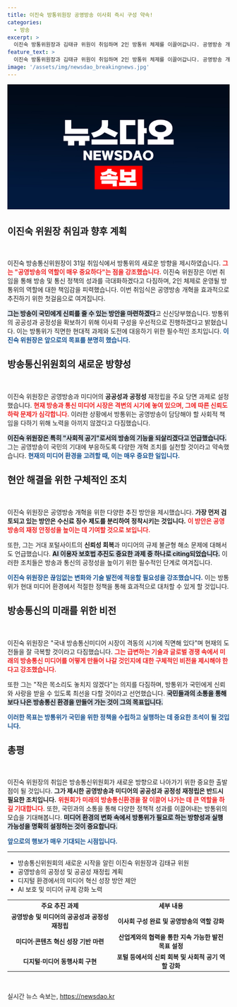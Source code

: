 ```yaml
---
title: 이진숙 방통위원장 공영방송 이사회 즉시 구성 약속!
categories:
  - 방송
excerpt: >
  이진숙 방통위원장과 김태규 위원이 취임하며 2인 방통위 체제를 이끌어갑니다. 공영방송 개혁을 통해 국민 신뢰 회복을 강조하며, 미디어 혁신과 공공성 확보에 힘쓰겠다는 의지를 밝혔습니다.
feature_text: >
  이진숙 방통위원장과 김태규 위원이 취임하며 2인 방통위 체제를 이끌어갑니다. 공영방송 개혁을 통해 국민 신뢰 회복을 강조하며, 미디어 혁신과 공공성 확보에 힘쓰겠다는 의지를 밝혔습니다.
image: '/assets/img/newsdao_breakingnews.jpg'
---
```


<p><img src="/assets/img/newsdao_breakingnews.jpg" alt="pcversion 속보" /></p>

<h2 data-ke-size="size26">이진숙 위원장 취임과 향후 계획</h2>

<p data-ke-size="size16">&nbsp;</p>

<p>이진숙 방송통신위원장이 31일 취임식에서 방통위의 새로운 방향을 제시하였습니다. <b><span style="color: #ee2323;">그는 "공영방송의 역할이 매우 중요하다"는 점을 강조했습니다.</span></b> 이진숙 위원장은 이번 취임을 통해 방송 및 통신 정책의 성과를 극대화하겠다고 다짐하며, 2인 체제로 운영될 방통위의 역할에 대한 책임감을 피력했습니다. 이번 취임식은 공영방송 개혁을 효과적으로 추진하기 위한 첫걸음으로 여겨집니다.</p>

<p><b><span style="background-color: #21538527;">그는 방송이 국민에게 신뢰를 줄 수 있는 방안을 마련하겠다</span></b>고 신신당부했습니다. 방통위의 공공성과 공정성을 확보하기 위해 이사회 구성을 우선적으로 진행하겠다고 밝혔습니다. 이는 방통위가 직면한 현대적 과제와 도전에 대응하기 위한 필수적인 조치입니다. <b><span style="color: #1a5490;">이진숙 위원장은 앞으로의 목표를 분명히 했습니다.</span></b></p>

<h2 data-ke-size="size26">방송통신위원회의 새로운 방향성</h2>

<p data-ke-size="size16">&nbsp;</p>

<p>이진숙 위원장은 공영방송과 미디어의 <b>공공성과 공정성</b> 재정립을 주요 당면 과제로 설정했습니다. <b><span style="color: #ee2323;">현재 방송과 통신 미디어 시장은 격변의 시기에 놓여 있으며, 그에 따른 신뢰도 하락 문제가 심각합니다.</span></b> 이러한 상황에서 방통위는 공영방송이 담당해야 할 사회적 책임을 다하기 위해 노력을 아끼지 않겠다고 다짐했습니다.</p>

<p><b><span style="background-color: #21538527;">이진숙 위원장은 특히 "사회적 공기"로서의 방송의 기능을 되살리겠다고 언급했습니다.</span></b> 그는 공영방송이 국민의 기대에 부응하도록 다양한 개혁 조치를 실천할 것이라고 약속했습니다. <b><span style="color: #1a5490;">현재의 미디어 환경을 고려할 때, 이는 매우 중요한 일입니다.</span></b></p>

<h2 data-ke-size="size26">현안 해결을 위한 구체적인 조치</h2>

<p data-ke-size="size16">&nbsp;</p>

<p>이진숙 위원장은 공영방송 개혁을 위한 다양한 추진 방안을 제시했습니다. <b>가장 먼저 검토되고 있는 방안은 수신료 징수 제도를 분리하여 정착시키는 것입니다.</b> <b><span style="color: #ee2323;">이 방안은 공영방송의 재정 안정성을 높이는 데 기여할 것으로 보입니다.</span></b> </p>

<p>또한, 그는 거대 포털사이트의 <b>신뢰성 회복</b>과 미디어의 규제 불균형 해소 문제에 대해서도 언급했습니다. <b><span style="background-color: #21538527;">AI 이용자 보호법 추진도 중요한 과제 중 하나로 citing되었습니다.</span></b> 이러한 조치들은 방송과 통신의 공정성을 높이기 위한 필수적인 단계로 여겨집니다. </p>

<p><b><span style="color: #1a5490;">이진숙 위원장은 끊임없는 변화와 기술 발전에 적응할 필요성을 강조했습니다.</span></b> 이는 방통위가 현대 미디어 환경에서 적절한 정책을 통해 효과적으로 대처할 수 있게 할 것입니다.</p>

<h2 data-ke-size="size26">방송통신의 미래를 위한 비전</h2>

<p data-ke-size="size16">&nbsp;</p>

<p>이진숙 위원장은 "국내 방송통신미디어 시장이 격동의 시기에 직면해 있다"며 현재의 도전들을 잘 극복할 것이라고 다짐했습니다. <b><span style="color: #ee2323;">그는 급변하는 기술과 글로벌 경쟁 속에서 미래의 방송통신 미디어를 어떻게 만들어 나갈 것인지에 대한 구체적인 비전을 제시해야 한다고 강조했습니다.</span></b></p>

<p>또한 그는 "작은 목소리도 놓치지 않겠다"는 의지를 다짐하며, 방통위가 국민에게 신뢰와 사랑을 받을 수 있도록 최선을 다할 것이라고 선언했습니다. <b><span style="background-color: #21538527;">국민들과의 소통을 통해 보다 나은 방송통신 환경을 만들어 가는 것이 그의 목표입니다.</span></b></p>

<p><b><span style="color: #1a5490;">이러한 목표는 방통위가 국민을 위한 정책을 수립하고 실행하는 데 중요한 초석이 될 것입니다.</span></b></p>

<h2 data-ke-size="size26">총평</h2>

<p data-ke-size="size16">&nbsp;</p>

<p>이진숙 위원장의 취임은 방송통신위원회가 새로운 방향으로 나아가기 위한 중요한 출발점이 될 것입니다. <b>그가 제시한 공영방송과 미디어의 공공성과 공정성 재정립은 반드시 필요한 조치입니다.</b> <b><span style="color: #ee2323;">위원회가 미래의 방송통신환경을 잘 이끌어 나가는 데 큰 역할을 하길 기대합니다.</span></b> 또한, 국민과의 소통을 통해 다양한 정책적 성과를 이끌어내는 방통위의 모습을 기대해봅니다. <b><span style="background-color: #21538527;">미디어 환경의 변화 속에서 방통위가 필요로 하는 방향성과 실행 가능성을 명확히 설정하는 것이 중요합니다.</span></b> </p>

<p><b><span style="color: #1a5490;">앞으로의 행보가 매우 기대되는 시점입니다.</span></b> </p>

<hr>

<ul>
    <li>방송통신위원회의 새로운 시작을 알린 이진숙 위원장과 김태규 위원</li>
    <li>공영방송의 공정성 및 공공성 재정립 계획</li>
    <li>디지털 환경에서의 미디어 혁신 성장 방안 제안</li>
    <li>AI 보호 및 미디어 규제 강화 노력</li>
</ul> 

<table>
    <tr>
        <td style="text-align: center; height: 17px;"><b>주요 추진 과제</b></td>
        <td style="text-align: center; height: 17px;"><b>세부 내용</b></td>
    </tr>
    <tr>
        <td style="text-align: center; height: 17px;"><b>공영방송 및 미디어의 공공성과 공정성 재정립</b></td>
        <td style="text-align: center; height: 17px;"><b>이사회 구성 완료 및 공영방송의 역할 강화</b></td>
    </tr>
    <tr>
        <td style="text-align: center; height: 17px;"><b>미디어·콘텐츠 혁신 성장 기반 마련</b></td>
        <td style="text-align: center; height: 17px;"><b>산업계와의 협력을 통한 지속 가능한 발전 목표 설정</b></td>
    </tr>
    <tr>
        <td style="text-align: center; height: 17px;"><b>디지털·미디어 동행사회 구현</b></td>
        <td style="text-align: center; height: 17px;"><b>포털 등에서의 신뢰 회복 및 사회적 공기 역할 강화</b></td>
    </tr>
</table> 

<p data-ke-size="size16">&nbsp;</p>
실시간 뉴스 속보는, <a href="https://newsdao.kr" rel="dofollow">https://newsdao.kr</a>



